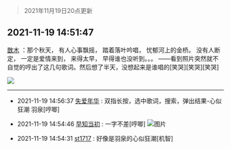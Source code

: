 > 2021年11月19日20点更新
<link rel="stylesheet" href="https://cdn.jsdelivr.net/gh/taotie6/sampleJSON@main/css/photo_show.css">
<meta name="referrer" content="no-referrer" />


 ## 2021-11-19 14:51:47 

 [㪚木](https://www.coolapk.com/feed/31575828?shareKey=MGY3YjdmMGNlZjM0NjE5NzRhYmU~) ：那个秋天，
有人心事飘摇，
踏着落叶吟唱，
忧郁河上的金桥。
没有人断定，
一定是爱情来到，
来得太早，
早得谁也没听到。。。
——看到照片突然就不自觉的哼出了这几句歌词。然后想了半天，没想起来是谁唱的[笑哭][笑哭][笑哭] 

<div class="album">
<img class="img-item" src="https://image.coolapk.com/feed/2019/0515/09/1081091_3748_1897@180x122.gif" />
</div>

 ------- 

- 2021-11-19 14:56:37 [失爱年华](uid=935220) : 双指长按，选中歌词，搜索，弹出结果-心似狂潮 羽泉[哼唧] 

- 2021-11-19 14:54:46 [早知当初](uid=2588855) : 一字不差[哼唧] ![图片](https://image.coolapk.com/feed/2021/1119/14/2588855_78aa972c_4885_3906_830@1600x2560.jpeg)

- 2021-11-19 14:54:31 [st1717](uid=1303467) : 好像是羽泉的心似狂潮[机智] 

